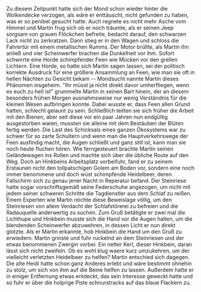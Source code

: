 Zu diesem Zeitpunkt hatte sich der Mond schon wieder hinter die Wolkendecke verzogen, als wäre er enttäuscht, nicht gefunden zu haben, was er so penibel gesucht hatte. Auch regnete es nicht mehr Asche vom Himmel und Martin frug sich ob er noch träumte, als er seinen Jeep sorgsam von grauen Flöckchen befreite, bedacht darauf, den schwarzen Lack nicht zu zerkratzen. Dann stieg er in den Wagen und schloss die Fahrertür mit einem metallischen Rumms. Der Motor brüllte, als Martin ihn anließ und vier Scheinwerfer brachen die Dunkelheit vor ihm. Sofort schwirrte eine Horde schimpfender Feen wie Mücken vor den grellen Lichtern. Eine Horde, so hatte sich Martin sagen lassen, sei der politisch korrekte Ausdruck für eine größere Ansammlung an Feen, wie man sie oft in hellen Nächten zu Gesicht bekam -- Mondsucht nannte Martin dieses Phänomen insgeheim.  "Ihr müsst ja nicht direkt davor umherfliegen, wenn es euch zu hell ist" grummelte Martin in seinen Bart hinein, der an diesem besonders frühen Morgen ausnahmsweise nur wenig Verständnis für die kleinen Wesen aufbringen konnte.
Dabei wusste er, dass Feen allen Grund hatten, schlecht gelaunt zu sein. Schließlich teilten sie sich früher die Arbeit mit den Bienen, aber seit diese vor ein paar Jahren nun endgültig ausgestorben waren, mussten sie alleine mit dem Bestäuben der Blüten fertig werden. Die Last des Schicksals eines ganzen Ökosystems war zu schwer für so zarte Schultern und wenn man die Hauptverkehrswege der Feen ausfindig macht, die Augen schließt und ganz still ist, kann man sie noch heute fluchen hören.
Wie ferngesteuert brachte Martin seinen Geländewagen ins Rollen und machte sich über die übliche Route auf den Weg. Doch an Hinkbeins Arbeitsplatz vorbeifuhr, fand er zu seinem Erstaunen nicht den tollpatschigen Golem am Boden vor, sondern eine noch immer benommene und doch wüst schimpfende Heidelbeer, deren Fallschirm sich zu genau jener Nacht in Reperatur befand. Der Steinriese hatte sogar vorschriftsgemäß seine Federschuhe angezogen, um nicht mit jedem seiner schweren Schritte die Tagdienstler aus dem Schlaf zu reißen.
Einem Experten wie Martin reichte diese Beweislage völlig, um den Steinriesen von allem Verdacht der Schlafstörerei zu befreien und die Radauquelle anderwertig zu suchen. Zum Gruß betätigte er zwei mal die Lichthupe und Hinkbein musste sich die Hand vor die Augen halten, um die blendenden Scheinwerfer abzuwehren, in dessen Licht er nun direkt glotzte. Als er Martin erkannte, hob Hinkbein die Hand um den Gruß zu erwiedern.
Martin grinste und fuhr ruckelnd an dem Steinriesen und der etwas benommenen Zwergin vorbei. Ein netter Kerl, dieser Hinkbein, daran lässt sich nicht zweifeln. Ob es wohl klug waere kurz umzukehren, um der vielleicht verletzten Heidelbeer zu helfen?  Martin  entschied sich dagegen. Die alte Heidi hatte schon ganz Anderes erlebt und wäre bestimmt ohnehin zu stolz, um sich von ihm auf die Beine helfen zu lassen. Außerdem hatte er in einiger Entfernung etwas entdeckt, das sein Interesse geweckt hatte und so fuhr er über die holprige Piste schnurstracks auf das blaue Flackern zu.
